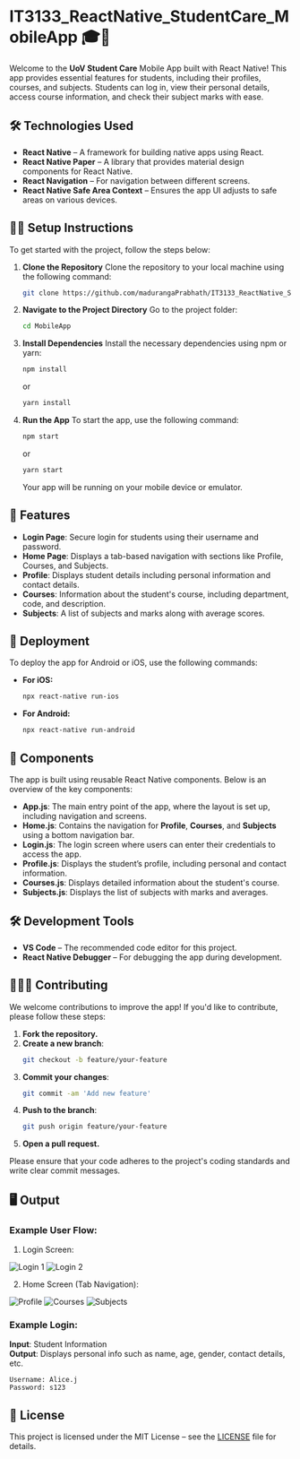 # IT3133_ReactNative_StudentCare_MobileApp 🎓📱

Welcome to the **UoV Student Care** Mobile App built with React Native! This app provides essential features for students, including their profiles, courses, and subjects. Students can log in, view their personal details, access course information, and check their subject marks with ease.

## 🛠 Technologies Used

- **React Native** – A framework for building native apps using React.
- **React Native Paper** – A library that provides material design components for React Native.
- **React Navigation** – For navigation between different screens.
- **React Native Safe Area Context** – Ensures the app UI adjusts to safe areas on various devices.
  
## 🧑‍💻 Setup Instructions

To get started with the project, follow the steps below:

1. **Clone the Repository**
   Clone the repository to your local machine using the following command:

   ```bash
   git clone https://github.com/madurangaPrabhath/IT3133_ReactNative_StudentCare_MobileApp.git
   ```

2. **Navigate to the Project Directory**
   Go to the project folder:

   ```bash
   cd MobileApp
   ```

3. **Install Dependencies**
   Install the necessary dependencies using npm or yarn:

   ```bash
   npm install
   ```

   or

   ```bash
   yarn install
   ```

4. **Run the App**
   To start the app, use the following command:

   ```bash
   npm start
   ```

   or

   ```bash
   yarn start
   ```

   Your app will be running on your mobile device or emulator.

## 📱 Features

- **Login Page**: Secure login for students using their username and password.
- **Home Page**: Displays a tab-based navigation with sections like Profile, Courses, and Subjects.
- **Profile**: Displays student details including personal information and contact details.
- **Courses**: Information about the student's course, including department, code, and description.
- **Subjects**: A list of subjects and marks along with average scores.

## 🚀 Deployment

To deploy the app for Android or iOS, use the following commands:

- **For iOS:**

   ```bash
   npx react-native run-ios
   ```

- **For Android:**

   ```bash
   npx react-native run-android
   ```

## 🔧 Components

The app is built using reusable React Native components. Below is an overview of the key components:

- **App.js**: The main entry point of the app, where the layout is set up, including navigation and screens.
- **Home.js**: Contains the navigation for **Profile**, **Courses**, and **Subjects** using a bottom navigation bar.
- **Login.js**: The login screen where users can enter their credentials to access the app.
- **Profile.js**: Displays the student’s profile, including personal and contact information.
- **Courses.js**: Displays detailed information about the student's course.
- **Subjects.js**: Displays the list of subjects with marks and averages.

## 🛠️ Development Tools

- **VS Code** – The recommended code editor for this project.
- **React Native Debugger** – For debugging the app during development.

## 🧑‍🤝‍🧑 Contributing

We welcome contributions to improve the app! If you'd like to contribute, please follow these steps:

1. **Fork the repository.**
2. **Create a new branch**: 
   ```bash
   git checkout -b feature/your-feature
   ```
3. **Commit your changes**:
   ```bash
   git commit -am 'Add new feature'
   ```
4. **Push to the branch**:
   ```bash
   git push origin feature/your-feature
   ```
5. **Open a pull request.**

Please ensure that your code adheres to the project's coding standards and write clear commit messages.

## 🖥️ Output

### Example User Flow:

1. Login Screen:
   
![Login 1](https://github.com/user-attachments/assets/af9f5992-1534-435a-8ac4-f39d85409122)
![Login 2](https://github.com/user-attachments/assets/a980e5a7-14a0-46c3-9cc1-4ab48e088ad9)

2. Home Screen (Tab Navigation):
   
![Profile](https://github.com/user-attachments/assets/1ee2007a-4884-45e7-84f2-9ddac83dc53f)
![Courses](https://github.com/user-attachments/assets/eed388fa-8eac-4e7f-aac9-ca25b64ca57f)
![Subjects](https://github.com/user-attachments/assets/18573057-8783-49fd-ae4a-eef5768414bf)

### Example Login:
**Input**: Student Information  
**Output**: Displays personal info such as name, age, gender, contact details, etc.

```plaintext
Username: Alice.j
Password: s123
```

## 📝 License

This project is licensed under the MIT License – see the [LICENSE](LICENSE) file for details.
